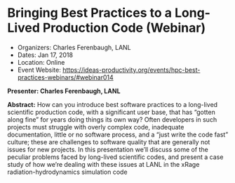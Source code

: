
# Bringing Best Practices to  a Long-Lived Production Code (Webinar)

- Organizers: Charles Ferenbaugh, LANL
- Dates: Jan 17, 2018
- Location: Online
- Event Website: https://ideas-productivity.org/events/hpc-best-practices-webinars/#webinar014

**Presenter: Charles Ferenbaugh, LANL**

**Abstract:** How can you introduce best software practices to a long-lived scientific production code, with a significant user base, that has “gotten along fine” for years doing things its own way? Often developers in such projects must struggle with overly complex code, inadequate documentation, little or no software process, and a “just write the code fast” culture; these are challenges to software quality that are generally not issues for new projects. In this presentation we’ll discuss some of the peculiar problems faced by long-lived scientific codes, and present a case study of how we’re dealing with these issues at LANL in the xRage radiation-hydrodynamics simulation code


<!---
Publish: yes
Categories: development
Topics: refactoring, software engineering
Tags: webinar
Level: 2
Prerequisites: none
Aggregate: stand-alone and subresource
--->
